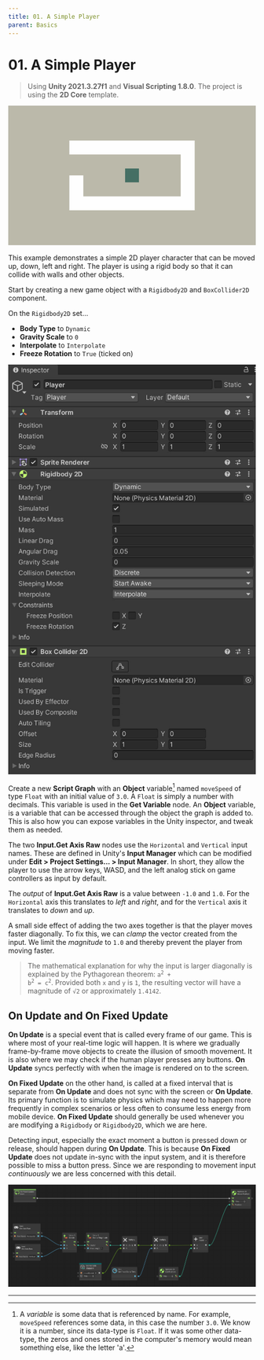```yaml
---
title: 01. A Simple Player
parent: Basics
---
```


# 01. A Simple Player

> Using **Unity 2021.3.27f1** and **Visual Scripting 1.8.0**. The project is using the **2D Core** template.

![Demo](./demo.gif)

This example demonstrates a simple 2D player character that can be moved up, down, left and right. The player is using a rigid body so that it can collide with walls and other objects.

Start by creating a new game object with a `Rigidbody2D` and `BoxCollider2D` component. 

On the `Rigidbody2D` set...

- **Body Type** to `Dynamic`
- **Gravity Scale** to `0`
- **Interpolate** to `Interpolate`
- **Freeze Rotation** to `True` (ticked on)

<img src="./player-inspector.webp" srcset="./player-inspector.webp 2x" alt="Player Inspector">

Create a new **Script Graph** with an **Object** variable[^1] named `moveSpeed` of type `Float` with an initial value of `3.0`. A `Float` is simply a number with decimals. This variable is used in the **Get Variable** node. An **Object** variable, is a variable that can be accessed through the object the graph is added to. This is also how you can expose variables in the Unity inspector, and tweak them as needed.

The two **Input.Get Axis Raw** nodes use the `Horizontal` and `Vertical` input names. These are defined in Unity's **Input Manager** which can be modified under **Edit > Project Settings... > Input Manager**. In short, they allow the player to use the arrow keys, WASD, and the left analog stick on game controllers as input by default.

The *output* of **Input.Get Axis Raw** is a value between `-1.0` and `1.0`. For the `Horizontal` axis this translates to *left* and *right*, and for the `Vertical` axis it translates to *down* and *up*.

A small side effect of adding the two axes together is that the player moves faster diagonally. To fix this, we can *clamp* the vector created from the input. We limit the *magnitude* to `1.0` and thereby prevent the player from moving faster.

> The mathematical explanation for why the input is larger diagonally is explained by the Pythagorean theorem: <code>a<sup>2</sup> + b<sup>2</sup> = c<sup>2</sup></code>. Provided both `x` and `y` is `1`, the resulting vector will have a magnitude of <code>&radic;2</code> or approximately `1.4142`.

## On Update and On Fixed Update

**On Update** is a special event that is called every frame of our game. This is where most of your real-time logic will happen. It is where we gradually frame-by-frame move objects to create the illusion of smooth movement. It is also where we may check if the human player presses any buttons. **On Update** syncs perfectly with when the image is rendered on to the screen.

**On Fixed Update** on the other hand, is called at a fixed interval that is separate from **On Update** and does not sync with the screen or **On Update**. Its primary function is to simulate physics which may need to happen more frequently in complex scenarios or less often to consume less energy from mobile device. **On Fixed Update** should generally be used whenever you are modifying a `Rigidbody` or `Rigidbody2D`, which we are here.

Detecting input, especially the exact moment a button is pressed down or release, should happen during **On Update**. This is because **On Fixed Update** does not update in-sync with the input system, and it is therefore possible to miss a button press. Since we are responding to movement input *continuously* we are less concerned with this detail.

[<img src="./graph.webp" srcset="./graph.webp 2x" alt="Graph">](./graph.webp)

---

[^1]: A *variable* is some data that is referenced by name. For example, `moveSpeed` references some data, in this case the number `3.0`. We know it is a number, since its data-type is `Float`. If it was some other data-type, the zeros and ones stored in the computer's memory would mean something else, like the letter 'a'.